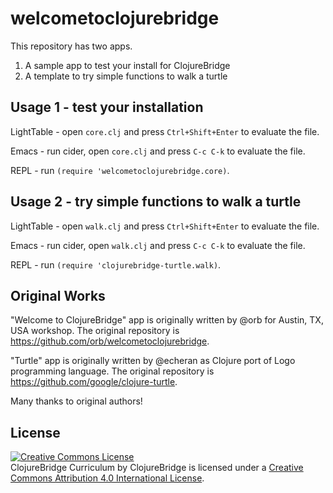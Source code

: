 # welcometoclojurebridge

This repository has two apps.

1. A sample app to test your install for ClojureBridge
2. A template to try simple functions to walk a turtle

## Usage 1 - test your installation

LightTable - open `core.clj` and press `Ctrl+Shift+Enter` to evaluate the file.

Emacs - run cider, open `core.clj` and press `C-c C-k` to evaluate the file.

REPL - run `(require 'welcometoclojurebridge.core)`.


## Usage 2 - try simple functions to walk a turtle

LightTable - open `walk.clj` and press `Ctrl+Shift+Enter` to evaluate the file.

Emacs - run cider, open `walk.clj` and press `C-c C-k` to evaluate the file.

REPL - run `(require 'clojurebridge-turtle.walk)`.


Original Works
--------------

"Welcome to ClojureBridge" app is originally written by @orb for
Austin, TX, USA workshop.
The original repository is <https://github.com/orb/welcometoclojurebridge>.


"Turtle" app is originally written by @echeran as Clojure port of Logo
programming language.
The original repository is <https://github.com/google/clojure-turtle>.


Many thanks to original authors!


License
-------
<a rel="license"
href="http://creativecommons.org/licenses/by/4.0/deed.en_US"><img
alt="Creative Commons License" style="border-width:0"
src="http://i.creativecommons.org/l/by/4.0/88x31.png" /></a><br
/><span xmlns:dct="http://purl.org/dc/terms/"
href="http://purl.org/dc/dcmitype/Text" property="dct:title"
rel="dct:type">ClojureBridge Curriculum</span> by <span
xmlns:cc="http://creativecommons.org/ns#"
property="cc:attributionName">ClojureBridge</span> is licensed under a
<a rel="license"
href="http://creativecommons.org/licenses/by/4.0/deed.en_US">Creative
Commons Attribution 4.0 International License</a>.
